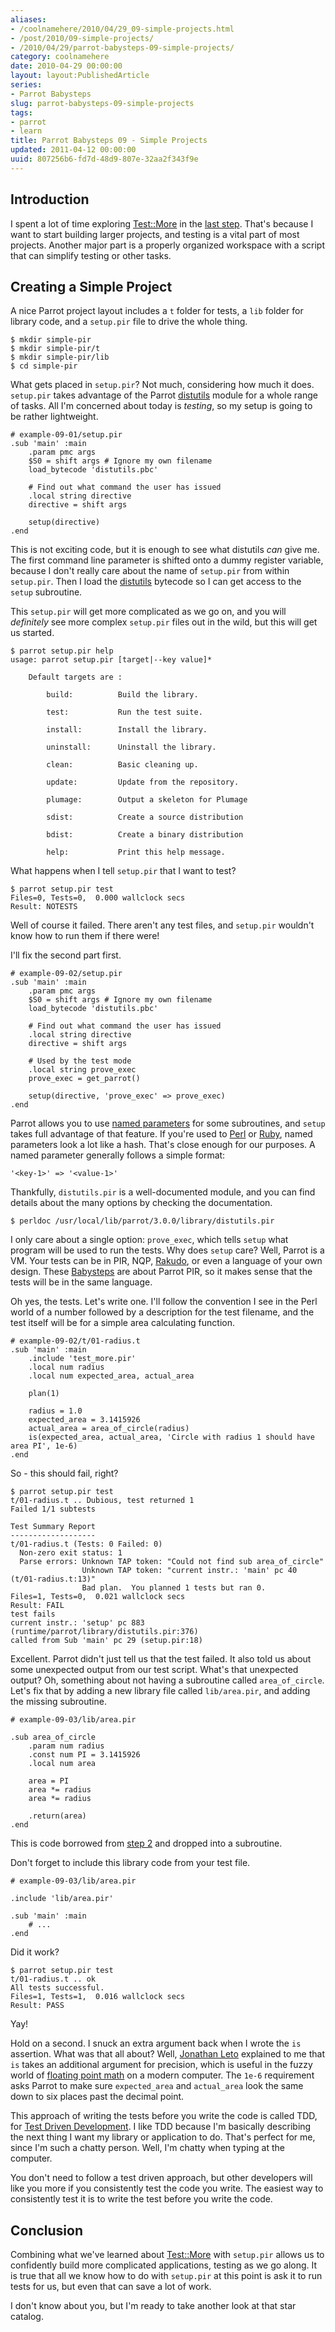 ```yaml
---
aliases:
- /coolnamehere/2010/04/29_09-simple-projects.html
- /post/2010/09-simple-projects/
- /2010/04/29/parrot-babysteps-09-simple-projects/
category: coolnamehere
date: 2010-04-29 00:00:00
layout: layout:PublishedArticle
series:
- Parrot Babysteps
slug: parrot-babysteps-09-simple-projects
tags:
- parrot
- learn
title: Parrot Babysteps 09 - Simple Projects
updated: 2011-04-12 00:00:00
uuid: 807256b6-fd7d-48d9-807e-32aa2f343f9e
---
```


[Test::More]: https://github.com/parrot/parrot/blob/RELEASE_3_0_0/runtime/parrot/library/Test/More.pir
[distutils]: https://github.com/parrot/parrot/blob/RELEASE_3_0_0/runtime/parrot/library/distutils.pir
[last step]: /post/2009/12/parrot-babysteps-08-testing-with-testmore

## Introduction

I spent a lot of time exploring [Test::More][] in the [last step][]. That's because
I want to start building larger projects, and testing is a vital part of most
projects. Another major part is a properly organized workspace with a script that
can simplify testing or other tasks.

## Creating a Simple Project

A nice Parrot project layout includes a `t` folder for tests, a `lib` folder for
library code, and a `setup.pir` file to drive the whole thing.

    $ mkdir simple-pir
    $ mkdir simple-pir/t
    $ mkdir simple-pir/lib
    $ cd simple-pir

What gets placed in `setup.pir`? Not much, considering how much it does.
`setup.pir` takes advantage of the Parrot [distutils][] module for a whole range
of tasks. All I'm concerned about today is *testing*, so my setup is going to be
rather lightweight.


    # example-09-01/setup.pir
    .sub 'main' :main
        .param pmc args
        $S0 = shift args # Ignore my own filename
        load_bytecode 'distutils.pbc'

        # Find out what command the user has issued
        .local string directive
        directive = shift args

        setup(directive)
    .end

This is not exciting code, but it is enough to see what distutils *can* give me.
The first command line parameter is shifted onto a dummy register variable, 
because I don't really care about the name of `setup.pir` from within
`setup.pir`.  Then I load the [distutils][] bytecode so I can get access to the `setup` subroutine. 

This `setup.pir` will get more complicated as we go on, and you will
*definitely* see more complex `setup.pir` files out in the wild, but this will
get us started.

    $ parrot setup.pir help
    usage: parrot setup.pir [target|--key value]*

        Default targets are :

            build:          Build the library.

            test:           Run the test suite.

            install:        Install the library.

            uninstall:      Uninstall the library.

            clean:          Basic cleaning up.

            update:         Update from the repository.

            plumage:        Output a skeleton for Plumage

            sdist:          Create a source distribution

            bdist:          Create a binary distribution

            help:           Print this help message.


What happens when I tell `setup.pir` that I want to test?

    $ parrot setup.pir test
    Files=0, Tests=0,  0.000 wallclock secs
    Result: NOTESTS

Well of course it failed. There aren't any test files, and `setup.pir` wouldn't
know how to run them if there were!

I'll fix the second part first.

    # example-09-02/setup.pir
    .sub 'main' :main
        .param pmc args
        $S0 = shift args # Ignore my own filename
        load_bytecode 'distutils.pbc'

        # Find out what command the user has issued
        .local string directive
        directive = shift args

        # Used by the test mode
        .local string prove_exec
        prove_exec = get_parrot()

        setup(directive, 'prove_exec' => prove_exec)
    .end

[named parameters]: http://docs.parrot.org/parrot/latest/html/docs/book/pir/ch06_subroutines.pod.html#Named_Parameters
[Perl]: /tags/perl/
[Ruby]: /tags/ruby/

Parrot allows you to use [named parameters][] for some subroutines, and `setup`
takes full advantage of that feature. If you're used to [Perl][] or [Ruby][],
named parameters look a lot like a hash. That's close enough for our purposes. A
named parameter generally follows a simple format:

    '<key-1>' => '<value-1>'

Thankfully, `distutils.pir` is a well-documented module, and you
can find details about the many options by checking the documentation.

    $ perldoc /usr/local/lib/parrot/3.0.0/library/distutils.pir

[Rakudo]: /tags/rakudo/
[Babysteps]: /post/2009/07/parrot-babysteps


I only care about a single option: `prove_exec`, which tells `setup` what program 
will be used to run the tests. Why does `setup` care? Well, Parrot is a VM. Your 
tests can be in PIR, NQP, [Rakudo][], or even a language of your own design.
These [Babysteps][] are about Parrot PIR, so it makes sense that the tests will be in
the same language.

Oh yes, the tests. Let's write one. I'll follow the convention I see in the Perl
world of a number followed by a description for the test filename, and the test
itself will be for a simple area calculating function.

    # example-09-02/t/01-radius.t
    .sub 'main' :main
        .include 'test_more.pir'
        .local num radius
        .local num expected_area, actual_area

        plan(1)

        radius = 1.0
        expected_area = 3.1415926
        actual_area = area_of_circle(radius)
        is(expected_area, actual_area, 'Circle with radius 1 should have area PI', 1e-6)
    .end

So - this should fail, right?

    $ parrot setup.pir test
    t/01-radius.t .. Dubious, test returned 1
    Failed 1/1 subtests 

    Test Summary Report
    -------------------
    t/01-radius.t (Tests: 0 Failed: 0)
      Non-zero exit status: 1
      Parse errors: Unknown TAP token: "Could not find sub area_of_circle"
                    Unknown TAP token: "current instr.: 'main' pc 40
    (t/01-radius.t:13)"
                    Bad plan.  You planned 1 tests but ran 0.
    Files=1, Tests=0,  0.021 wallclock secs
    Result: FAIL
    test fails
    current instr.: 'setup' pc 883 (runtime/parrot/library/distutils.pir:376)
    called from Sub 'main' pc 29 (setup.pir:18)

Excellent. Parrot didn't just tell us that the test failed. It also told us
about some unexpected output from our test script. What's that unexpected
output? Oh, something about not having a subroutine called `area_of_circle`.
Let's fix that by adding a new library file called `lib/area.pir`, and adding
the missing subroutine.

    # example-09-03/lib/area.pir

    .sub area_of_circle
        .param num radius
        .const num PI = 3.1415926
        .local num area

        area = PI
        area *= radius
        area *= radius

        .return(area)
    .end

[step 2]: /post/2009/07/parrot-babysteps-02-variables-and-types

This is code borrowed from [step 2][] and dropped into a subroutine.

Don't forget to include this library code from your test file.

    # example-09-03/lib/area.pir

    .include 'lib/area.pir'

    .sub 'main' :main
        # ...
    .end

Did it work?

    $ parrot setup.pir test
    t/01-radius.t .. ok
    All tests successful.
    Files=1, Tests=1,  0.016 wallclock secs
    Result: PASS

Yay!

[Jonathan Leto]: http://leto.net

Hold on a second. I snuck an extra argument back when I wrote the `is` assertion. What was that
all about? Well, [Jonathan Leto][] explained to me that `is` takes an additional argument
for precision, which is useful in the fuzzy world of [floating point 
math](http://en.wikipedia.org/wiki/Floating_point#Accuracy_problems) on
a modern computer. The `1e-6` requirement asks Parrot to make sure `expected_area`
and `actual_area` look the same down to six places past the decimal point.

[Test Driven Development]: http://en.wikipedia.org/wiki/Test-driven_development

This approach of writing the tests before you write the code is called TDD, for
[Test Driven Development][]. I like TDD because I'm basically describing the next
thing I want my library or application to do. That's perfect for me, since I'm such
a chatty person. Well, I'm chatty when typing at the computer. 

You don't need to follow a
test driven approach, but other developers will like you more if you consistently
test the code you write. The easiest way to consistently test it is to write the
test before you write the code.

## Conclusion

Combining what we've learned about [Test::More][] with `setup.pir` allows us to
confidently build more complicated applications, testing as we go along. It is
true that all we know how to do with `setup.pir` at this point is ask it to run
tests for us, but even that can save a lot of work.

I don't know about you, but I'm ready to take another look at that star catalog.